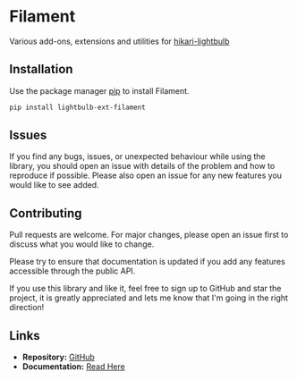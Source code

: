 # Filament

Various add-ons, extensions and utilities for [hikari-lightbulb](https://github.com/tandemdude/hikari-lightbulb/)

## Installation

Use the package manager [pip](https://pip.pypa.io/en/stable/) to install Filament.

```bash
pip install lightbulb-ext-filament
```

## Issues
If you find any bugs, issues, or unexpected behaviour while using the library, 
you should open an issue with details of the problem and how to reproduce if possible. 
Please also open an issue for any new features you would like to see added.

## Contributing
Pull requests are welcome. For major changes, please open an issue first to discuss what you would like to change.

Please try to ensure that documentation is updated if you add any features accessible through the public API.

If you use this library and like it, feel free to sign up to GitHub and star the project,
it is greatly appreciated and lets me know that I'm going in the right direction!

## Links
- **Repository:** [GitHub](https://github.com/tandemdude/lightbulb-ext-filament)
- **Documentation:** [Read Here](https://filament.readthedocs.io/en/latest/)

